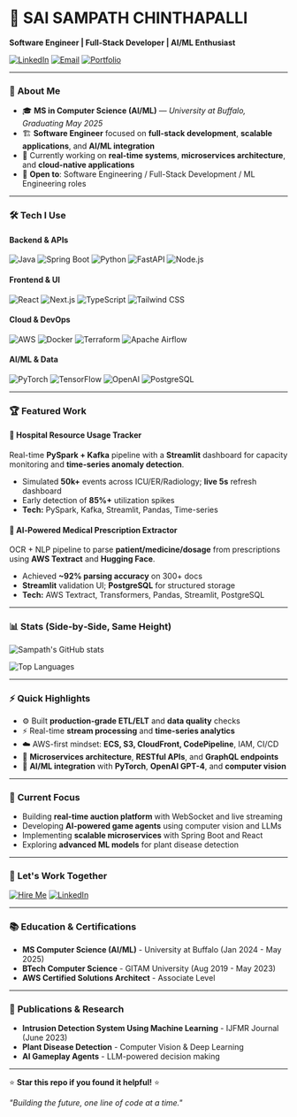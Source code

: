 # 🚀 SAI SAMPATH CHINTHAPALLI

**Software Engineer | Full-Stack Developer | AI/ML Enthusiast**

[![LinkedIn](https://img.shields.io/badge/LinkedIn-0077B5?style=for-the-badge&logo=linkedin&logoColor=white)](https://linkedin.com/in/sampath-009)
[![Email](https://img.shields.io/badge/Email-D14836?style=for-the-badge&logo=gmail&logoColor=white)](mailto:sampathurman@gmail.com)
[![Portfolio](https://img.shields.io/badge/Portfolio-FF5722?style=for-the-badge&logo=todoist&logoColor=white)](https://github.com/sampath-009)

---

### 🎯 **About Me**

* 🎓 **MS in Computer Science (AI/ML)** — _University at Buffalo, Graduating May 2025_
* 🏗️ **Software Engineer** focused on **full-stack development**, **scalable applications**, and **AI/ML integration**
* 🧪 Currently working on **real-time systems**, **microservices architecture**, and **cloud-native applications**
* 📌 **Open to**: Software Engineering / Full-Stack Development / ML Engineering roles

---

### 🛠️ **Tech I Use**

#### **Backend & APIs**
![Java](https://img.shields.io/badge/Java-ED8B00?style=for-the-badge&logo=openjdk&logoColor=white)
![Spring Boot](https://img.shields.io/badge/Spring_Boot-6DB33F?style=for-the-badge&logo=spring-boot&logoColor=white)
![Python](https://img.shields.io/badge/Python-3776AB?style=for-the-badge&logo=python&logoColor=white)
![FastAPI](https://img.shields.io/badge/FastAPI-009688?style=for-the-badge&logo=fastapi&logoColor=white)
![Node.js](https://img.shields.io/badge/Node.js-43853D?style=for-the-badge&logo=node.js&logoColor=white)

#### **Frontend & UI**
![React](https://img.shields.io/badge/React-20232A?style=for-the-badge&logo=react&logoColor=61DAFB)
![Next.js](https://img.shields.io/badge/Next.js-000000?style=for-the-badge&logo=next.js&logoColor=white)
![TypeScript](https://img.shields.io/badge/TypeScript-007ACC?style=for-the-badge&logo=typescript&logoColor=white)
![Tailwind CSS](https://img.shields.io/badge/Tailwind_CSS-38B2AC?style=for-the-badge&logo=tailwind-css&logoColor=white)

#### **Cloud & DevOps**
![AWS](https://img.shields.io/badge/AWS-FF9900?style=for-the-badge&logo=amazonaws&logoColor=white)
![Docker](https://img.shields.io/badge/Docker-2496ED?style=for-the-badge&logo=docker&logoColor=white)
![Terraform](https://img.shields.io/badge/Terraform-7B42BC?style=for-the-badge&logo=terraform&logoColor=white)
![Apache Airflow](https://img.shields.io/badge/Apache_Airflow-017CEE?style=for-the-badge&logo=apache-airflow&logoColor=white)

#### **AI/ML & Data**
![PyTorch](https://img.shields.io/badge/PyTorch-EE4C2C?style=for-the-badge&logo=pytorch&logoColor=white)
![TensorFlow](https://img.shields.io/badge/TensorFlow-FF6F00?style=for-the-badge&logo=tensorflow&logoColor=white)
![OpenAI](https://img.shields.io/badge/OpenAI-412991?style=for-the-badge&logo=openai&logoColor=white)
![PostgreSQL](https://img.shields.io/badge/PostgreSQL-316192?style=for-the-badge&logo=postgresql&logoColor=white)

---

### 🏆 **Featured Work**

#### 🏥 **Hospital Resource Usage Tracker**
Real-time **PySpark + Kafka** pipeline with a **Streamlit** dashboard for capacity monitoring and **time-series anomaly detection**.

* Simulated **50k+** events across ICU/ER/Radiology; **live 5s** refresh dashboard
* Early detection of **85%+** utilization spikes
* **Tech:** PySpark, Kafka, Streamlit, Pandas, Time-series

#### 🧾 **AI‑Powered Medical Prescription Extractor**
OCR + NLP pipeline to parse **patient/medicine/dosage** from prescriptions using **AWS Textract** and **Hugging Face**.

* Achieved **\~92% parsing accuracy** on 300+ docs
* **Streamlit** validation UI; **PostgreSQL** for structured storage
* **Tech:** AWS Textract, Transformers, Pandas, Streamlit, PostgreSQL

---

### 📊 **Stats (Side‑by‑Side, Same Height)**

![Sampath's GitHub stats](https://github-readme-stats.vercel.app/api?username=sampath-009&show_icons=true&theme=radical)

![Top Languages](https://github-readme-stats.vercel.app/api/top-langs/?username=sampath-009&layout=compact&theme=radical)

---

### ⚡ **Quick Highlights**

* ⚙️ Built **production-grade ETL/ELT** and **data quality** checks
* ⚡ Real-time **stream processing** and **time-series analytics**
* ☁️ AWS-first mindset: **ECS, S3, CloudFront, CodePipeline**, IAM, CI/CD
* 📐 **Microservices architecture**, **RESTful APIs**, and **GraphQL endpoints**
* 🤖 **AI/ML integration** with **PyTorch**, **OpenAI GPT-4**, and **computer vision**

---

### 🎯 **Current Focus**

* Building **real-time auction platform** with WebSocket and live streaming
* Developing **AI-powered game agents** using computer vision and LLMs
* Implementing **scalable microservices** with Spring Boot and React
* Exploring **advanced ML models** for plant disease detection

---

### 🚀 **Let's Work Together**

[![Hire Me](https://img.shields.io/badge/Hire_Me-00C851?style=for-the-badge&logo=hire-me&logoColor=white)](mailto:sampathurman@gmail.com)
[![LinkedIn](https://img.shields.io/badge/Message_on_LinkedIn-0077B5?style=for-the-badge&logo=linkedin&logoColor=white)](https://linkedin.com/in/sampath-009)

---

### 📚 **Education & Certifications**

* **MS Computer Science (AI/ML)** - University at Buffalo (Jan 2024 - May 2025)
* **BTech Computer Science** - GITAM University (Aug 2019 - May 2023)
* **AWS Certified Solutions Architect** - Associate Level

---

### 🔬 **Publications & Research**

* **Intrusion Detection System Using Machine Learning** - IJFMR Journal (June 2023)
* **Plant Disease Detection** - Computer Vision & Deep Learning
* **AI Gameplay Agents** - LLM-powered decision making

---

⭐ **Star this repo if you found it helpful!** ⭐

*"Building the future, one line of code at a time."*
